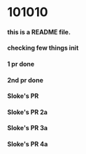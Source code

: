 # 101010
#### this is a README file.
#### checking few things init
#### 1 pr done
#### 2nd pr done
#### Sloke's PR
#### Sloke's PR 2a
#### Sloke's PR 3a
#### Sloke's PR 4a
